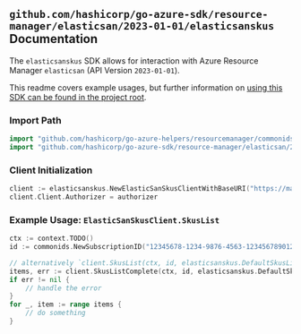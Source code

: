 
## `github.com/hashicorp/go-azure-sdk/resource-manager/elasticsan/2023-01-01/elasticsanskus` Documentation

The `elasticsanskus` SDK allows for interaction with Azure Resource Manager `elasticsan` (API Version `2023-01-01`).

This readme covers example usages, but further information on [using this SDK can be found in the project root](https://github.com/hashicorp/go-azure-sdk/tree/main/docs).

### Import Path

```go
import "github.com/hashicorp/go-azure-helpers/resourcemanager/commonids"
import "github.com/hashicorp/go-azure-sdk/resource-manager/elasticsan/2023-01-01/elasticsanskus"
```


### Client Initialization

```go
client := elasticsanskus.NewElasticSanSkusClientWithBaseURI("https://management.azure.com")
client.Client.Authorizer = authorizer
```


### Example Usage: `ElasticSanSkusClient.SkusList`

```go
ctx := context.TODO()
id := commonids.NewSubscriptionID("12345678-1234-9876-4563-123456789012")

// alternatively `client.SkusList(ctx, id, elasticsanskus.DefaultSkusListOperationOptions())` can be used to do batched pagination
items, err := client.SkusListComplete(ctx, id, elasticsanskus.DefaultSkusListOperationOptions())
if err != nil {
	// handle the error
}
for _, item := range items {
	// do something
}
```
